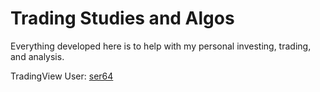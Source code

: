 # Trading Studies and Algos

Everything developed here is to help with my personal investing, trading, and analysis.

TradingView User: [ser64](https://www.tradingview.com/u/ser64/)
